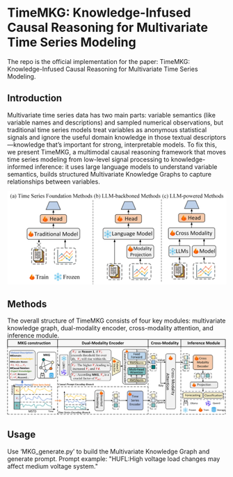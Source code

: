 # TimeMKG: Knowledge-Infused Causal Reasoning for Multivariate Time Series Modeling
The repo is the official implementation for the paper: TimeMKG: Knowledge-Infused Causal Reasoning for Multivariate Time Series Modeling.

## Introduction
Multivariate time series data has two main parts: variable semantics (like variable names and descriptions) and sampled numerical observations, but traditional time series models treat variables as anonymous statistical signals and ignore the useful domain knowledge in those textual descriptors—knowledge that’s important for strong, interpretable models. To fix this, we present TimeMKG, a multimodal causal reasoning framework that moves time series modeling from low-level signal processing to knowledge-informed inference: it uses large language models to understand variable semantics, builds structured Multivariate Knowledge Graphs to capture relationships between variables.

![Introduction](https://github.com/YifeiSunEcust/TimeMKG/blob/main/fig/Introduction.png)  

## Methods
The overall structure of TimeMKG consists of four key modules: multivariate knowledge graph, dual-modality encoder, cross-modality attention, and inference module.
![TimeMKG](https://github.com/YifeiSunEcust/TimeMKG/blob/main/fig/TimeMKG.png)  

## Usage
Use ‘MKG_generate.py’ to build the Multivariate Knowledge Graph and generate prompt. 
Prompt example:
"HUFL:High voltage load changes may affect medium voltage system."

